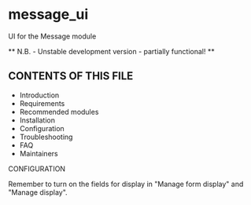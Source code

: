 # message_ui
UI for the Message module

** N.B. - Unstable development version - partially functional! **

CONTENTS OF THIS FILE
---------------------

 * Introduction
 * Requirements
 * Recommended modules
 * Installation
 * Configuration
 * Troubleshooting
 * FAQ
 * Maintainers


CONFIGURATION

Remember to turn on the fields for display in "Manage form display" and "Manage display".

